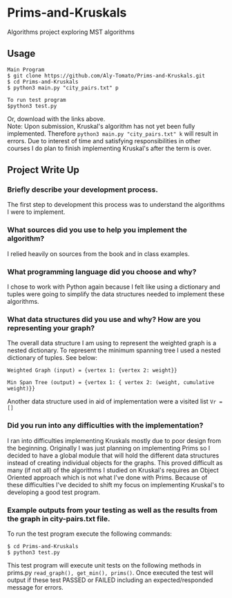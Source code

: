 # Prims-and-Kruskals
Algorithms project exploring MST algorithms

## Usage  
```
Main Program
$ git clone https://github.com/Aly-Tomato/Prims-and-Kruskals.git  
$ cd Prims-and-Kruskals
$ python3 main.py "city_pairs.txt" p

To run test program
$python3 test.py
```
Or, download with the links above.  
Note: Upon submission, Kruskal's algorithm has not yet been fully implemented. Therefore ```python3 main.py "city_pairs.txt" k``` 
will result in errors. Due to interest of time and satisfying responsibilities in other courses I do plan to finish implementing
Kruskal's after the term is over.

## Project Write Up  

### Briefly describe your development process.  
The first step to development this process was to understand the algorithms I were to implement. 


### What sources did you use to help you implement the algorithm?
I relied heavily on sources from the book and in class examples.

### What programming language did you choose and why?
I chose to work with Python again because I felt like using a dictionary and tuples were going to simplify the data structures needed
to implement these algorithms.


### What data structures did you use and why? How are you representing your graph?
The overall data structure I am using to represent the weighted graph is a nested dictionary. To represent the minimum spanning tree I used a nested dictionary of tuples. See below:

```
Weighted Graph (input) = {vertex 1: {vertex 2: weight}}

Min Span Tree (output) = {vertex 1: { vertex 2: (weight, cumulative weight)}}
```
Another data structure used in aid of implementation were a visited list ```Vr = []```

### Did you run into any difficulties with the implementation?
I ran into difficulties implementing Kruskals mostly due to poor design from the beginning. Originally I was just planning on implementing Prims so I decided to have a global module that will hold the different data structures instead of creating individual objects for the graphs. This proved difficult as many (if not all) of the algorithms I studied on Kruskal's requires an Object Oriented approach which is not what I've done with Prims. Because of these difficulties I've decided to shift my focus on implementing Kruskal's to developing a good test program. 

### Example outputs from your testing as well as the results from the graph in city-pairs.txt file.
To run the test program execute the following commands:
```
$ cd Prims-and-Kruskals
$ python3 test.py
```
This test program will execute unit tests on the following methods in prims.py ```read_graph(), get_min(), prims()```.
Once executed the test will output if these test PASSED or FAILED including an expected/responded message for errors.
